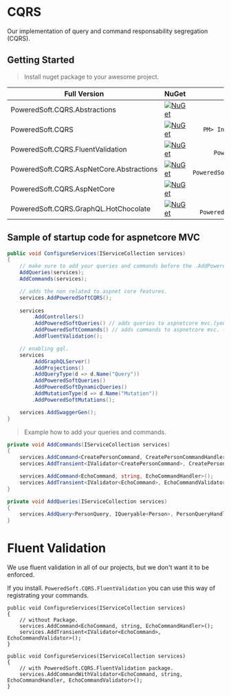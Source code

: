 # CQRS

Our implementation of query and command responsability segregation (CQRS).

## Getting Started

> Install nuget package to your awesome project.

| Full Version                 | NuGet                                                                                                                                                                                                                                                              |                                          NuGet Install |
| ---------------------------- | ------------------------------------------------------------------------------------------------------------------------------------------------------------------------------------------------------------------------------------------------------------------ | -----------------------------------------------------: |
| PoweredSoft.CQRS.Abstractions     | <a href="https://www.nuget.org/packages/PoweredSoft.CQRS.Abstractions/" target="_blank">[![NuGet](https://img.shields.io/nuget/v/PoweredSoft.CQRS.Abstractions.svg?style=flat-square&label=nuget)](https://www.nuget.org/packages/PoweredSoft.CQRS.Asbtractions/)</a>             |     ```PM> Install-Package PoweredSoft.CQRS.Abstractions ``` |
| PoweredSoft.CQRS     | <a href="https://www.nuget.org/packages/PoweredSoft.CQRS/" target="_blank">[![NuGet](https://img.shields.io/nuget/v/PoweredSoft.CQRS.svg?style=flat-square&label=nuget)](https://www.nuget.org/packages/PoweredSoft.CQRS/)</a>             |     ```PM> Install-Package PoweredSoft.CQRS ``` |
| PoweredSoft.CQRS.FluentValidation     | <a href="https://www.nuget.org/packages/PoweredSoft.CQRS.FluentValidation/" target="_blank">[![NuGet](https://img.shields.io/nuget/v/PoweredSoft.CQRS.FluentValidation.svg?style=flat-square&label=nuget)](https://www.nuget.org/packages/PoweredSoft.CQRS.FluentValidation/)</a>             |     ```PM> Install-Package PoweredSoft.CQRS.FluentValidation ``` |
| PoweredSoft.CQRS.AspNetCore.Abstractions     | <a href="https://www.nuget.org/packages/PoweredSoft.CQRS.AspNetCore.Abstractions/" target="_blank">[![NuGet](https://img.shields.io/nuget/v/PoweredSoft.CQRS.AspNetCore.Abstractions.svg?style=flat-square&label=nuget)](https://www.nuget.org/packages/PoweredSoft.CQRS.AspNetCore.Abstractions/)</a>             |     ```PM> Install-Package PoweredSoft.CQRS.AspNetCore.Abstractions ``` |
| PoweredSoft.CQRS.AspNetCore     | <a href="https://www.nuget.org/packages/PoweredSoft.CQRS.AspNetCore/" target="_blank">[![NuGet](https://img.shields.io/nuget/v/PoweredSoft.CQRS.AspNetCore.svg?style=flat-square&label=nuget)](https://www.nuget.org/packages/PoweredSoft.CQRS.AspNetCore/)</a>             |     ```PM> Install-Package PoweredSoft.CQRS.AspNetCore ``` |
| PoweredSoft.CQRS.GraphQL.HotChocolate     | <a href="https://www.nuget.org/packages/PoweredSoft.CQRS.GraphQL.HotChocolate/" target="_blank">[![NuGet](https://img.shields.io/nuget/v/PoweredSoft.CQRS.GraphQL.HotChocolate.svg?style=flat-square&label=nuget)](https://www.nuget.org/packages/PoweredSoft.CQRS.GraphQL.HotChocolate/)</a>             |     ```PM> Install-Package PoweredSoft.CQRS.GraphQL.HotChocolate ``` |


## Sample of startup code for aspnetcore MVC

```csharp
public void ConfigureServices(IServiceCollection services)
{
    // make sure to add your queries and commands before the .AddPoweredSoftQueries and .AddPoweredSoftCommands
    AddQueries(services);
    AddCommands(services);

    // adds the non related to aspnet core features.
    services.AddPoweredSoftCQRS();
    
    services
        .AddControllers()
        .AddPoweredSoftQueries() // adds queries to aspnetcore mvc.(you can make it configurable to load balance only commands on a instance)
        .AddPoweredSoftCommands() // adds commands to aspnetcore mvc. (you can make it configurable to load balance only commands on a instance)
        .AddFluentValidation();

    // enabling gql.
    services
        .AddGraphQLServer()
        .AddProjections()
        .AddQueryType(d => d.Name("Query"))
        .AddPoweredSoftQueries()
        .AddPoweredSoftDynamicQueries()
        .AddMutationType(d => d.Name("Mutation"))
        .AddPoweredSoftMutations();

    services.AddSwaggerGen();
}
```
> Example how to add your queries and commands.

```csharp
private void AddCommands(IServiceCollection services)
{
    services.AddCommand<CreatePersonCommand, CreatePersonCommandHandler>();
    services.AddTransient<IValidator<CreatePersonCommand>, CreatePersonCommandValidator>();

    services.AddCommand<EchoCommand, string, EchoCommandHandler>();
    services.AddTransient<IValidator<EchoCommand>, EchoCommandValidator>();
}

private void AddQueries(IServiceCollection services)
{
    services.AddQuery<PersonQuery, IQueryable<Person>, PersonQueryHandler>();
}
```
# Fluent Validation

We use fluent validation in all of our projects, but we don't want it to be enforced.

If you install. ```PoweredSoft.CQRS.FluentValidation``` you can use this way of registrating your commands.

```chsarp
public void ConfigureServices(IServiceCollection services) 
{
    // without Package.
    services.AddCommand<EchoCommand, string, EchoCommandHandler>();
    services.AddTransient<IValidator<EchoCommand>, EchoCommandValidator>();
}

public void ConfigureServices(IServiceCollection services) 
{
    // with PoweredSoft.CQRS.FluentValidation package.
    services.AddCommandWithValidator<EchoCommand, string, EchoCommandHandler, EchoCommandValidator>();
}
```
